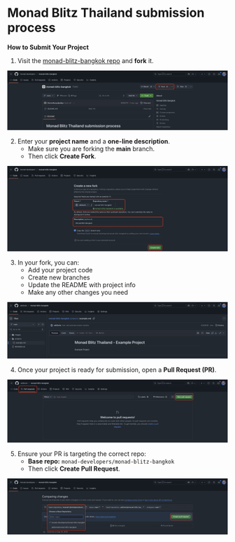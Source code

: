 # Monad Blitz Thailand submission process

**How to Submit Your Project**

1. Visit the [monad-blitz-bangkok repo](https://github.com/monad-developers/monad-blitz-bangkok) and **fork** it.

![fork repo](https://raw.githubusercontent.com/addicola/monad-blitz-bangkok/refs/heads/main/images/fork-repository.png)

2. Enter your **project name** and a **one-line description**.
   - Make sure you are forking the **main** branch.
   - Then click **Create Fork**.

![fork detail](https://raw.githubusercontent.com/addicola/monad-blitz-bangkok/refs/heads/main/images/fork-detail.png)

3. In your fork, you can:
   - Add your project code
   - Create new branches
   - Update the README with project info
   - Make any other changes you need

![fork detail](https://raw.githubusercontent.com/addicola/monad-blitz-bangkok/refs/heads/main/images/example-project.png)

4. Once your project is ready for submission, open a **Pull Request (PR)**.

![fork detail](https://raw.githubusercontent.com/addicola/monad-blitz-bangkok/refs/heads/main/images/pull-requests.png)

5. Ensure your PR is targeting the correct repo:
   - **Base repo:** `monad-developers/monad-blitz-bangkok`
   - Then click **Create Pull Request**.

![create pull-request](https://raw.githubusercontent.com/addicola/monad-blitz-bangkok/refs/heads/main/images/crate-pull-request.png)
